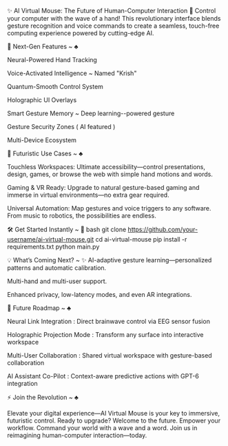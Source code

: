 ✨ AI Virtual Mouse: The Future of Human-Computer Interaction 🚀
Control your computer with the wave of a hand! This revolutionary interface blends gesture recognition and voice commands to create a seamless, touch-free computing experience powered by cutting-edge AI.

🌟 Next-Gen Features ~ ♣️

Neural-Powered Hand Tracking

Voice-Activated Intelligence ~ Named "Krish" 
 
Quantum-Smooth Control System

Holographic UI Overlays

Smart Gesture Memory ~ Deep learning--powered gesture

Gesture Security Zones ( AI featured )

Multi-Device Ecosystem

🌟 Futuristic Use Cases ~ ♣️

Touchless Workspaces: Ultimate accessibility—control presentations, design, games, or browse the web with simple hand motions and words.

Gaming & VR Ready: Upgrade to natural gesture-based gaming and immerse in virtual environments—no extra gear required.

Universal Automation: Map gestures and voice triggers to any software. From music to robotics, the possibilities are endless.

🛠️ Get Started Instantly ~ 🔶
bash
git clone https://github.com/your-username/ai-virtual-mouse.git
cd ai-virtual-mouse
pip install -r requirements.txt
python main.py

💡 What’s Coming Next? ~ ✨
AI-adaptive gesture learning—personalized patterns and automatic calibration.

Multi-hand and multi-user support.

Enhanced privacy, low-latency modes, and even AR integrations.

🔮 Future Roadmap  ~  ♣️

Neural Link Integration :
Direct brainwave control via EEG sensor fusion

Holographic Projection Mode :
Transform any surface into interactive workspace

Multi-User Collaboration :
Shared virtual workspace with gesture-based collaboration

AI Assistant Co-Pilot :
Context-aware predictive actions with GPT-6 integration


⚡ Join the Revolution ~ ♣️

Elevate your digital experience—AI Virtual Mouse is your key to immersive, futuristic control. Ready to upgrade? Welcome to the future.
Empower your workflow. Command your world with a wave and a word. Join us in reimagining human-computer interaction—today.








